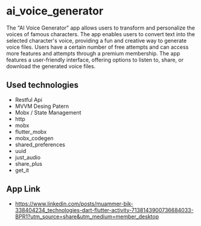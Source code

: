 # ai_voice_generator

The "AI Voice Generator" app allows users to transform and personalize the voices of famous characters. The app enables users to convert text into the selected character's voice, providing a fun and creative way to generate voice files. Users have a certain number of free attempts and can access more features and attempts through a premium membership. The app features a user-friendly interface, offering options to listen to, share, or download the generated voice files.

## Used technologies
  - Restful Api
  - MVVM Desing Patern
  - Mobx / State Management
  - http
  - mobx
  - flutter_mobx
  - mobx_codegen
  - shared_preferences
  - uuid
  - just_audio
  - share_plus
  - get_it

## App Link
- https://www.linkedin.com/posts/muammer-bik-338404234_technologies-dart-flutter-activity-7138143900736684033-BPR1?utm_source=share&utm_medium=member_desktop
